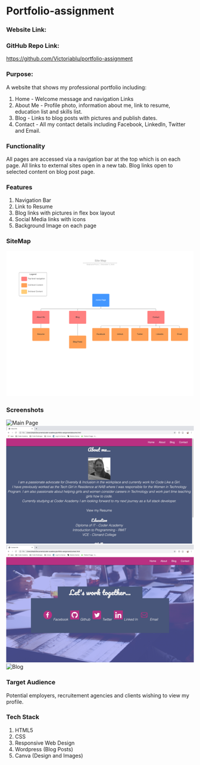 # Portfolio-assignment

### Website Link:

### GitHub Repo Link:
https://github.com/Victoriablu/portfolio-assignment

### Purpose:
A website that shows my professional portfolio including:
1. Home - Welcome message and navigation Links
2. About Me - Profile photo, information about me, link to resume, education list and skills list.
3. Blog -  Links to blog posts with pictures and publish dates.
4. Contact - All my contact details including Facebook, LinkedIn, Twitter and Email.

### Functionality
All pages are accessed via a navigation bar at the top which is on each page. All links to external sites open in a new tab. Blog links open to selected content on blog post page. 

### Features
1. Navigation Bar
2. Link to Resume
3. Blog links with pictures in flex box layout
4. Social Media links with icons
5. Background Image on each page

### SiteMap
![Site Map](SiteMap.png)

### Screenshots
![Main Page](MainPage.png)
![About Me](AboutMe.png)
![Contact](Contact.png)
![Blog](Blog.png)

### Target Audience
Potential employers, recruitement agencies and clients wishing to view my profile. 

### Tech Stack
1. HTML5
2. CSS
3. Responsive Web Design
4. Wordpress (Blog Posts)
5. Canva (Design and Images)